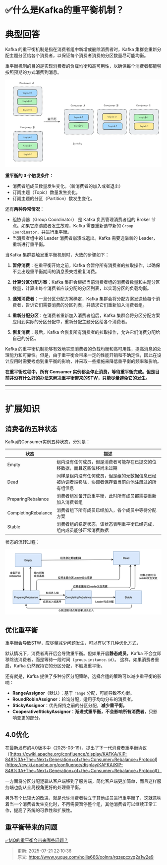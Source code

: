 # ✅什么是Kafka的重平衡机制？

# 典型回答


Kafka 的重平衡机制是指在消费者组中新增或删除消费者时，Kafka 集群会重新分配主题分区给各个消费者，以保证每个消费者消费的分区数量尽可能均衡。



重平衡机制的目的是实现消费者的负载均衡和高可用性，以确保每个消费者都能够按照预期的方式消费到消息。

![1724293958756-14190f4b-7a78-4222-96e5-d17927c88152.png](./img/WqUniWAFz5Me_4ef/1724293958756-14190f4b-7a78-4222-96e5-d17927c88152-829068.png)



**重平衡的 3 个触发条件：**



+ 消费者组成员数量发生变化。（新消费者的加入或者退出）
+ 订阅主题（Topic）数量发生变化。
+ 订阅主题的分区（Partition）数发生变化。



还有**两种异常情况**：



+ 组协调器（Group Coordinator） 是 Kafka 负责管理消费者组的 Broker 节点。如果它崩溃或者发生故障，Kafka 需要重新选举新的 `Group Coordinator`，并进行重平衡。
+ 当消费者组中的 Leader 消费者崩溃或退出。Kafka 需要选举新的 Leader，重新进行重平衡。



当Kafka 集群要触发重平衡机制时，大致的步骤如下：



1. **暂停消费**：在重平衡开始之前，Kafka 会暂停所有消费者的拉取操作，以确保不会出现重平衡期间的消息丢失或重复消费。



2. **计算分区分配方案**：Kafka 集群会根据当前消费者组的消费者数量和主题分区数量，计算出每个消费者应该分配的分区列表，以实现分区的负载均衡。



3. **通知消费者**：一旦分区分配方案确定，Kafka 集群会将分配方案发送给每个消费者，告诉它们需要消费的分区列表，并请求它们重新加入消费者组。



4. **重新分配分区**：在消费者重新加入消费者组后，Kafka 集群会将分区分配方案应用到实际的分区分配中，重新分配主题分区给各个消费者。



5. **恢复消费**：最后，Kafka 会恢复所有消费者的拉取操作，允许它们消费分配给自己的分区。



Kafka 的重平衡机制能够有效地实现消费者的负载均衡和高可用性，提高消息的处理能力和可靠性。但是，由于重平衡会带来一定的性能开销和不确定性，因此在设计应用时需要考虑到重平衡的影响，并采取一些措施来降低重平衡的频率和影响。



**在重平衡过程中，所有 Consumer 实例都会停止消费，等待重平衡完成。但是目前并没有什么好的办法来解决重平衡带来的STW，只能尽量避免它的发生。**

****

****

# 扩展知识


## 消费者的五种状态


Kafka的Consumer实例五种状态，分别是：





| 状态 | 描述 |
| --- | --- |
| Empty | 组内没有任何成员，但是消费者可能存在已提交的位移数据，而且这些位移尚未过期 |
| Dead | 同样是组内没有任何成员，但是组的元数据信息已经被协调者端移除，协调者保存着当前向他注册过的所有组信息 |
| PreparingRebalance | 消费者组准备开启重平衡，此时所有成员都需要重新加入消费者组 |
| CompletingRebalance | 消费者组下所有成员已经加入，各个成员中等待分配方案 |
| Stable | 消费者组的稳定状态，该状态表明重平衡已经完成，组内成员能够正常消费数据 |


状态的流转过程：





![1678606209834-a484dcf7-dece-4eb1-988b-17ff3affcc5f.png](./img/WqUniWAFz5Me_4ef/1678606209834-a484dcf7-dece-4eb1-988b-17ff3affcc5f-890736.png)





## 优化重平衡


重平衡会导致STW，应尽量减少问题发生，可以有以下几种优化方式，



默认情况下，消费者离开后会导致重平衡。但如果开启**静态成员**，Kafka 不会立即移除该消费者，而是等待一段时间（`group.instance.id`）。   这样，如果消费者重启，Kafka 仍然保持它的分区分配，不触发重平衡。 



还有就是，Kafka 提供了多种分区分配策略，选择合适的策略可以减少重平衡的影响：

+ **RangeAssignor**（默认）：基于 `range` 分配，可能导致不均衡。
+ **RoundRobinAssignor**：轮询分配，适用于均匀分布的消费者。
+ **StickyAssignor**：优先保持之前的分区分配，**减少重平衡。**
+ **CooperativeStickyAssignor**：**渐进式重平衡，不会影响所有消费者**，只影响变更的部分。





## 4.0优化


在最新发布的4.0版本中（2025-03-19），提出了下一代消费者重平衡协议（[https://cwiki.apache.org/confluence/display/KAFKA/KIP-848%3A+The+Next+Generation+of+the+Consumer+Rebalance+Protocol](https://cwiki.apache.org/confluence/display/KAFKA/KIP-848%3A+The+Next+Generation+of+the+Consumer+Rebalance+Protocol)）



一方面将分区分配逻辑从客户端移到了服务端，简化客户端更加简单，而且这样服务端也能从全局视角更好的处理重平衡。



另外有个比较大的改进，就是允许消费者独立于其他成员进行重平衡了，这就意味着当一个消费者发生变化时，不再需要暂停整个组，其他消费者可以继续正常工作，提高了系统的可靠性和扩展性。  





## 重平衡带来的问题


[✅MQ的重平衡会带来哪些问题？](https://www.yuque.com/hollis666/oolnrs/naqgl07qw5s4gv24)



> 更新: 2025-07-21 22:10:36  
> 原文: <https://www.yuque.com/hollis666/oolnrs/rqzepcxvq2a1w2e9>